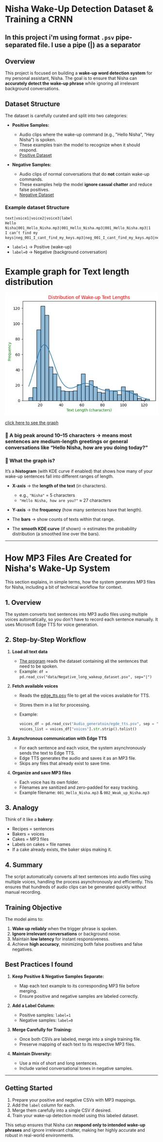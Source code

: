 # Nisha Wake-Up Detection Dataset & Training a CRNN
In this project i'm using format `.psv` pipe-separated file. I use a pipe (|) as a separator
---

## Overview

This project is focused on building a **wake-up word detection system** for my personal assistant, Nisha. The goal is to ensure that Nisha can **accurately detect the wake-up phrase** while ignoring all irrelevant background conversations.

## Dataset Structure

The dataset is carefully curated and split into two categories:

* **Positive Samples:**

  * Audio clips where the wake-up command (e.g., "Hello Nisha", "Hey Nisha") is spoken.
  * These examples train the model to recognize when it should respond.
  * [Positive Dataset](data/positive_mapping.psv)

* **Negative Samples:**

  * Audio clips of normal conversations that do **not** contain wake-up commands.
  * These examples help the model **ignore casual chatter** and reduce false positives.
  * [Negative Dataset](data/negative_mapping.psv)

### Example dataset Structure

```
text|voice1|voice2|voice3|label
Hello Nisha|001_Hello_Nisha.mp3|001_Hello_Nisha.mp3|001_Hello_Nisha.mp3|1
I can’t find my keys|neg_001_I_cant_find_my_keys.mp3|neg_001_I_cant_find_my_keys.mp3|neg_001.mp3|0
```

* `label=1` → Positive (wake-up)
* `label=0` → Negative (background conversation)

# Example graph for Text length distribution

![Text Length Distribution](graphs/text_length_distribution.png)


[click here to see the graph](graphs/text_length_distribution.png)

### 🔹 A big peak around 10–15 characters → means most sentences are medium-length greetings or general conversations like “Hello Nisha, how are you doing today?”

### 🔹 What the graph is?

It’s a **histogram** (with KDE curve if enabled) that shows how many of your wake-up sentences fall into different ranges of length.

* **X-axis** → the **length of the text** (in characters).

  * e.g., `"Nisha"` = 5 characters
  * `"Hello Nisha, how are you?"` ≈ 27 characters

* **Y-axis** → the **frequency** (how many sentences have that length).

* The **bars** → show counts of texts within that range.

* The **smooth KDE curve** (if shown) → estimates the probability distribution (a smoothed line over the bars).

---


# How MP3 Files Are Created for Nisha's Wake-Up System

This section explains, in simple terms, how the system generates MP3 files for Nisha, including a bit of technical workflow for context.

## 1. Overview

The system converts text sentences into MP3 audio files using multiple voices automatically, so you don't have to record each sentence manually. It uses Microsoft Edge TTS for voice generation.

## 2. Step-by-Step Workflow

1. **Load all text data**

   * [The program](Audio_generatoin/continuous_generation.py) reads the dataset containing all the sentences that need to be spoken.
   * Example: `df = pd.read_csv("data/Negative_long_wakeup_dataset.psv", sep="|")`

2. **Fetch available voices**

   * Reads the [edge_tts.psv](Audio_generatoin/egde_tts.psv)
 file to get all the voices available for TTS.
   * Stores them in a list for processing.
   * Example:

     ```python
     voices_df = pd.read_csv("Audio_generatoin/egde_tts.psv", sep = "|")
     voices_list = voices_df["voices"].str.strip().tolist()
     ```

3. **Asynchronous communication with Edge TTS**

   * For each sentence and each voice, the system asynchronously sends the text to Edge TTS.
   * Edge TTS generates the audio and saves it as an MP3 file.
   * Skips any files that already exist to save time.

4. **Organize and save MP3 files**

   * Each voice has its own folder.
   * Filenames are sanitized and zero-padded for easy tracking.
   * Example filename: `001_Hello_Nisha.mp3` & `002_Weak_up_Nisha.mp3`

## 3. Analogy

Think of it like a **bakery**:

* Recipes = sentences
* Bakers = voices
* Cakes = MP3 files
* Labels on cakes = file names
* If a cake already exists, the baker skips making it.

## 4. Summary

The script automatically converts all text sentences into audio files using multiple voices, handling the process asynchronously and efficiently. This ensures that hundreds of audio clips can be generated quickly without manual recording.




## Training Objective

The model aims to:

1. **Wake up reliably** when the trigger phrase is spoken.
2. **Ignore irrelevant conversations** or background noise.
3. Maintain **low latency** for instant responsiveness.
4. Achieve **high accuracy**, minimizing both false positives and false negatives.

## Best Practices I found

1. **Keep Positive & Negative Samples Separate:**

   * Map each text example to its corresponding MP3 file before merging.
   * Ensure positive and negative samples are labeled correctly.

2. **Add a Label Column:**

   * Positive samples: `label=1`
   * Negative samples: `label=0`

3. **Merge Carefully for Training:**

   * Once both CSVs are labeled, merge into a single training file.
   * Preserve mapping of each text to its respective MP3 files.

4. **Maintain Diversity:**

   * Use a mix of short and long sentences.
   * Include varied conversational tones in negative samples.

---

## Getting Started

1. Prepare your positive and negative CSVs with MP3 mappings.
2. Add the `label` column for each.
3. Merge them carefully into a single CSV if desired.
4. Train your wake-up detection model using this labeled dataset.

This setup ensures that Nisha can **respond only to intended wake-up phrases** and ignore irrelevant chatter, making her highly accurate and robust in real-world environments.
